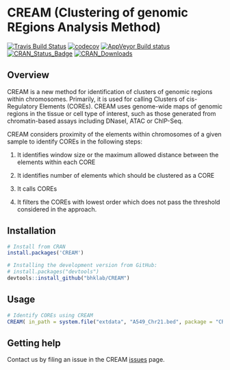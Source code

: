 # CREAM (Clustering of genomic REgions Analysis Method) #
[![Travis Build Status](https://travis-ci.org/bhklab/CREAM.svg?branch=master)](https://travis-ci.org/bhklab/CREAM) [![codecov](https://codecov.io/gh/bhklab/CREAM/branch/master/graph/badge.svg)](https://codecov.io/gh/bhklab/CREAM) [![AppVeyor Build status](https://ci.appveyor.com/api/projects/status/gvxbin36u3yqx50s?svg=true)](https://ci.appveyor.com/project/kofiav/cream-l3j9o) [![CRAN\_Status\_Badge](https://www.r-pkg.org/badges/version-last-release/CREAM)](https://cran.r-project.org/package=CREAM)  [![CRAN\_Downloads](https://cranlogs.r-pkg.org/badges/CREAM)](https://cran.r-project.org/package=CREAM)

Overview
--------

CREAM is a new method for identification of clusters of genomic regions within chromosomes. Primarily, it is used for calling Clusters of cis-Regulatory Elements (COREs). CREAM uses genome-wide maps of genomic regions in the tissue or cell type of interest, such as those generated from chromatin-based assays including DNaseI, ATAC or ChIP-Seq.

CREAM considers proximity of the elements within chromosomes of a given sample to identify COREs in the following steps:

1. It identifies window size or the maximum allowed distance between the elements within each CORE 
 
2. It identifies number of elements which should be clustered as a CORE 
 
3. It calls COREs 
 
4. It filters the COREs with lowest order which does not pass the threshold considered in the approach.

Installation
------------

``` r
# Install from CRAN
install.packages('CREAM')

# Installing the development version from GitHub:
# install.packages("devtools")
devtools::install_github("bhklab/CREAM")
```

Usage
-----

``` r
# Identify COREs using CREAM
CREAM( in_path = system.file("extdata", "A549_Chr21.bed", package = "CREAM"), out_path = system.file("extdata", "A549_Chr21_COREs.bed", package = "CREAM"), MinLength = 1000, peakNumMin = 2 )
```

Getting help
------------

Contact us by filing an issue in the CREAM [issues](https://github.com/bhklab/CREAM/issues) page.
